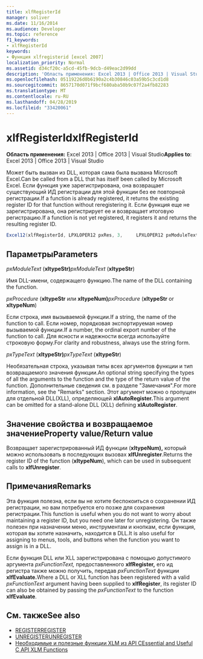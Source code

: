 ```yaml
---
title: xlfRegisterId
manager: soliver
ms.date: 11/16/2014
ms.audience: Developer
ms.topic: reference
f1_keywords:
- xlfRegisterId
keywords:
- Функция xlfregisterid [excel 2007]
localization_priority: Normal
ms.assetid: d34cf20c-a5cd-45fb-9dcb-d49eac2d99dd
description: 'Область применения: Excel 2013 | Office 2013 | Visual Studio'
ms.openlocfilehash: 05119226d0b6190a2c4b30846c03a59b5c3cd1d8
ms.sourcegitcommit: 8657170d071f9bcf680aba50b9c07f2a4fb82283
ms.translationtype: MT
ms.contentlocale: ru-RU
ms.lasthandoff: 04/28/2019
ms.locfileid: "33420061"
---
```

# <a name="xlfregisterid"></a><span data-ttu-id="aab44-104">xlfRegisterId</span><span class="sxs-lookup"><span data-stu-id="aab44-104">xlfRegisterId</span></span>

<span data-ttu-id="aab44-105">**Область применения:** Excel 2013 | Office 2013 | Visual Studio</span><span class="sxs-lookup"><span data-stu-id="aab44-105">**Applies to**: Excel 2013 | Office 2013 | Visual Studio</span></span> 
  
<span data-ttu-id="aab44-106">Может быть вызван из DLL, которая сама была вызвана Microsoft Excel.</span><span class="sxs-lookup"><span data-stu-id="aab44-106">Can be called from a DLL that has itself been called by Microsoft Excel.</span></span> <span data-ttu-id="aab44-107">Если функция уже зарегистрирована, она возвращает существующий ИД регистрации для этой функции без ее повторной регистрации.</span><span class="sxs-lookup"><span data-stu-id="aab44-107">If a function is already registered, it returns the existing register ID for that function without reregistering it.</span></span> <span data-ttu-id="aab44-108">Если функция еще не зарегистрирована, она регистрирует ее и возвращает итоговую регистрацию.</span><span class="sxs-lookup"><span data-stu-id="aab44-108">If a function is not yet registered, it registers it and returns the resulting register ID.</span></span>
  
```cs
Excel12(xlfRegisterId, LPXLOPER12 pxRes, 3,     LPXLOPER12 pxModuleText, LPXLOPER12 pxProcedure, LPXLOPER12 pxTypeText);
```

## <a name="parameters"></a><span data-ttu-id="aab44-109">Параметры</span><span class="sxs-lookup"><span data-stu-id="aab44-109">Parameters</span></span>

<span data-ttu-id="aab44-110">_pxModuleText_ (**xltypeStr)**</span><span class="sxs-lookup"><span data-stu-id="aab44-110">_pxModuleText_ (**xltypeStr**)</span></span>
  
<span data-ttu-id="aab44-111">Имя DLL-имени, содержащего функцию.</span><span class="sxs-lookup"><span data-stu-id="aab44-111">The name of the DLL containing the function.</span></span>
  
<span data-ttu-id="aab44-112">_pxProcedure_ (**xltypeStr** или **xltypeNum)**</span><span class="sxs-lookup"><span data-stu-id="aab44-112">_pxProcedure_ (**xltypeStr** or **xltypeNum**)</span></span>
  
<span data-ttu-id="aab44-113">Если строка, имя вызываемой функции.</span><span class="sxs-lookup"><span data-stu-id="aab44-113">If a string, the name of the function to call.</span></span> <span data-ttu-id="aab44-114">Если номер, порядковая экспортируемая номер вызываемой функции.</span><span class="sxs-lookup"><span data-stu-id="aab44-114">If a number, the ordinal export number of the function to call.</span></span> <span data-ttu-id="aab44-115">Для ясности и надежности всегда используйте строковую форму.</span><span class="sxs-lookup"><span data-stu-id="aab44-115">For clarity and robustness, always use the string form.</span></span>
  
<span data-ttu-id="aab44-116">_pxTypeText_ (**xltypeStr)**</span><span class="sxs-lookup"><span data-stu-id="aab44-116">_pxTypeText_ (**xltypeStr**)</span></span>
  
<span data-ttu-id="aab44-117">Необязательная строка, указывая типы всех аргументов функции и тип возвращаемого значения функции.</span><span class="sxs-lookup"><span data-stu-id="aab44-117">An optional string specifying the types of all the arguments to the function and the type of the return value of the function.</span></span> <span data-ttu-id="aab44-118">Дополнительные сведения см. в разделе "Замечания".</span><span class="sxs-lookup"><span data-stu-id="aab44-118">For more information, see the "Remarks" section.</span></span> <span data-ttu-id="aab44-119">Этот аргумент можно о пропущен для отдельной DLL(XLL), определяющей **xlAutoRegister.**</span><span class="sxs-lookup"><span data-stu-id="aab44-119">This argument can be omitted for a stand-alone DLL (XLL) defining **xlAutoRegister**.</span></span>
  
## <a name="property-valuereturn-value"></a><span data-ttu-id="aab44-120">Значение свойства и возвращаемое значение</span><span class="sxs-lookup"><span data-stu-id="aab44-120">Property value/Return value</span></span>

<span data-ttu-id="aab44-121">Возвращает зарегистрированный ИД функции (**xltypeNum),** который можно использовать в последующих вызовах **xlfUnregister**.</span><span class="sxs-lookup"><span data-stu-id="aab44-121">Returns the register ID of the function (**xltypeNum**), which can be used in subsequent calls to **xlfUnregister**.</span></span>
  
## <a name="remarks"></a><span data-ttu-id="aab44-122">Примечания</span><span class="sxs-lookup"><span data-stu-id="aab44-122">Remarks</span></span>

<span data-ttu-id="aab44-123">Эта функция полезна, если вы не хотите беспокоиться о сохранении ИД регистрации, но вам потребуется его позже для сохранения регистрации.</span><span class="sxs-lookup"><span data-stu-id="aab44-123">This function is useful when you do not want to worry about maintaining a register ID, but you need one later for unregistering.</span></span> <span data-ttu-id="aab44-124">Он также полезен при назначении меню, инструментам и кнопкам, если функция, которая вы хотите назначить, находится в DLL.</span><span class="sxs-lookup"><span data-stu-id="aab44-124">It is also useful for assigning to menus, tools, and buttons when the function you want to assign is in a DLL.</span></span>
  
<span data-ttu-id="aab44-125">Если функция DLL или XLL зарегистрирована с помощью допустимого аргумента _pxFunctionText,_ предоставленного **xlfRegister,** его ид регистра также можно получить, передав _pxFunctionText_ функции **xlfEvaluate.**</span><span class="sxs-lookup"><span data-stu-id="aab44-125">Where a DLL or XLL function has been registered with a valid  _pxFunctionText_ argument having been supplied to **xlfRegister**, its register ID can also be obtained by passing the  _pxFunctionText_ to the function **xlfEvaluate**.</span></span>
  
## <a name="see-also"></a><span data-ttu-id="aab44-126">См. также</span><span class="sxs-lookup"><span data-stu-id="aab44-126">See also</span></span>

- [<span data-ttu-id="aab44-127">REGISTER</span><span class="sxs-lookup"><span data-stu-id="aab44-127">REGISTER</span></span>](xlfregister-form-1.md)
- [<span data-ttu-id="aab44-128">UNREGISTER</span><span class="sxs-lookup"><span data-stu-id="aab44-128">UNREGISTER</span></span>](xlfunregister-form-1.md)
- [<span data-ttu-id="aab44-129">Необходимые и полезные функции XLM из API C</span><span class="sxs-lookup"><span data-stu-id="aab44-129">Essential and Useful C API XLM Functions</span></span>](essential-and-useful-c-api-xlm-functions.md)

